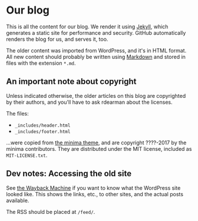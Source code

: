 # Our blog

This is all the content for our blog.  We render it using [Jekyll][], which
generates a static site for performance and security.  GitHub automatically
renders the blog for us, and serves it, too.

The older content was imported from WordPress, and it's in HTML format.
All new content should probably be written using [Markdown][] and stored in
files with the extension `*.md`.

## An important note about copyright

Unless indicated otherwise, the older articles on this blog are copyrighted
by their authors, and you'll have to ask rdearman about the licenses.

The files:

- `_includes/header.html`
- `_includes/footer.html`

...were copied from [the minima theme](https://github.com/jekyll/minima),
and are copyright ????-2017 by the minima contributors.  They are
distributed under the MIT license, included as `MIT-LICENSE.txt`.

## Dev notes: Accessing the old site

See [the Wayback Machine][old] if you want to know what the WordPress site
looked like.  This shows the links, etc., to other sites, and the actual
posts available.

The RSS should be placed at `/feed/`.

[Jekyll]: https://jekyllrb.com/
[Markdown]: https://daringfireball.net/projects/markdown/syntax
[old]: https://web.archive.org/web/20161005210441/www.language-learners.org
